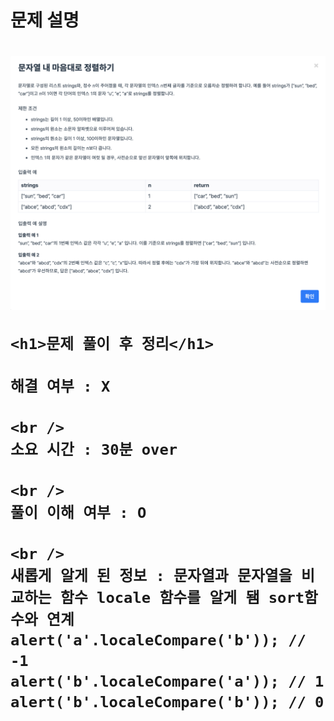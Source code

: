<h1>
  문제 설명
  <h1>
    <img src="/images_problem/문자열 내맘대로 정렬하기.png" />

    <h1>문제 풀이 후 정리</h1>

    해결 여부 : X

    <br />
    소요 시간 : 30분 over

    <br />
    풀이 이해 여부 : O

    <br />
    새롭게 알게 된 정보 : 문자열과 문자열을 비교하는 함수 locale 함수를 알게 됌 sort함수와 연계
    alert('a'.localeCompare('b')); // -1
    alert('b'.localeCompare('a')); // 1
    alert('b'.localeCompare('b')); // 0

  </h1>
</h1>
